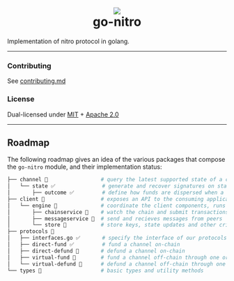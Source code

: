 <h1 align="center">
<div><img src="https://protocol.statechannels.org/img/favicon.ico"><br>
go-nitro
</h1>
Implementation of nitro protocol in golang.

---

### Contributing

See [contributing.md](./contributing.md)
### License

Dual-licensed under [MIT](https://opensource.org/licenses/MIT) + [Apache 2.0](http://www.apache.org/licenses/LICENSE-2.0)

---

## Roadmap

The following roadmap gives an idea of the various packages that compose the `go-nitro` module, and their implementation status:

```bash
├── channel 🚧                 # query the latest supported state of a channel
│   └── state ✅               # generate and recover signatures on state updates
│       ├── outcome ✅         # define how funds are dispersed when a channel closes
├── client 🚧                  # exposes an API to the consuming application
│   └── engine 🚧              # coordinate the client components, runs the protocols
│       ├── chainservice 🚧    # watch the chain and submit transactions
│       ├── messageservice 🚧  # send and recieves messages from peers
│       └── store 🚧           # store keys, state updates and other critical data
├── protocols 🚧
│   ├── interfaces.go ✅       # specify the interface of our protocols
│   ├── direct-fund ✅         # fund a channel on-chain
│   ├── direct-defund 🚧       # defund a channel on-chain
│   ├── virtual-fund 🚧        # fund a channel off-chain through one or more intermediaries
│   └── virtual-defund 🚧      # defund a channel off-chain through one or more intermediaries
└── types 🚧                   # basic types and utility methods
```
